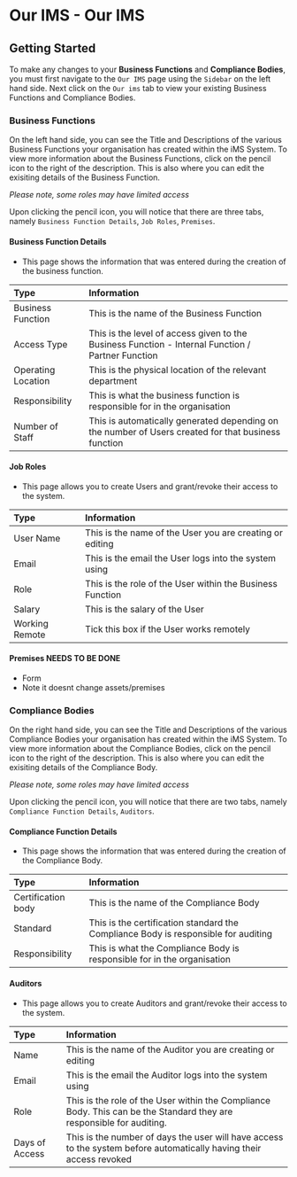 # Our IMS - Our IMS

## Getting Started

To make any changes to your **Business Functions** and **Compliance Bodies**, you must first navigate to the `Our IMS` page using the `Sidebar` on the left hand side. Next click on the `Our ims` tab to view your existing Business Functions and Compliance Bodies.

### Business Functions

On the left hand side, you can see the Title and Descriptions of the various Business Functions your organisation has created within the iMS System. To view more information about the Business Functions, click on the pencil icon to the right of the description. This is also where you can edit the exisiting details of the Business Function.

*Please note, some roles may have limited access*

Upon clicking the pencil icon, you will notice that there are three tabs, namely `Business Function Details`, `Job Roles`, `Premises`.

#### Business Function Details

+ This page shows the information that was entered during the creation of the business function. 

| Type 				| Information 																							|
| :---------------- | :---------------------------------------------------------------------------------------------------- |
| Business Function | This is the name of the Business Function 															|
| Access Type		| This is the level of access given to the Business Function - Internal Function / Partner Function 	|
| Operating Location| This is the physical location of the relevant department 												|
| Responsibility	| This is what the business function is responsible for in the organisation 							|
| Number of Staff	| This is automatically generated depending on the number of Users created for that business function 	|

#### Job Roles

+ This page allows you to create Users and grant/revoke their access to the system.

| Type 			 | Information 												 |
| :------------- | :-------------------------------------------------------- |
| User Name 	 | This is the name of the User you are creating or editing  |
| Email 		 | This is the email the User logs into the system using 	 |
| Role 			 | This is the role of the User within the Business Function |
| Salary 		 | This is the salary of the User 							 |
| Working Remote | Tick this box if the User works remotely 				 |

#### Premises **NEEDS TO BE DONE**
+ Form
+ Note it doesnt change assets/premises

### Compliance Bodies

On the right hand side, you can see the Title and Descriptions of the various Compliance Bodies your organisation has created within the iMS System. To view more information about the Compliance Bodies, click on the pencil icon to the right of the description. This is also where you can edit the exisiting details of the Compliance Body.

*Please note, some roles may have limited access*

Upon clicking the pencil icon, you will notice that there are two tabs, namely `Compliance Function Details`, `Auditors`.

#### Compliance Function Details

+ This page shows the information that was entered during the creation of the Compliance Body. 

| Type 				 | Information 																			|
| :----------------- | :----------------------------------------------------------------------------------- |
| Certification body | This is the name of the Compliance Body 												|
| Standard			 | This is the certification standard the Compliance Body is responsible for auditing	|
| Responsibility	 | This is what the Compliance Body is responsible for in the organisation 				|

#### Auditors

+ This page allows you to create Auditors and grant/revoke their access to the system.

| Type 			 | Information 												 														   |
| :------------- | :------------------------------------------------------------------------------------------------------------------ |
| Name 	 		 | This is the name of the Auditor you are creating or editing														   |
| Email 		 | This is the email the Auditor logs into the system using 	 													   |
| Role 			 | This is the role of the User within the Compliance Body. This can be the Standard they are responsible for auditing.|
| Days of Access | This is the number of days the user will have access to the system before automatically having their access revoked |